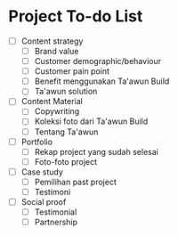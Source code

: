 # Project To-do List

- [ ] Content strategy
  - [ ] Brand value
  - [ ] Customer demographic/behaviour
  - [ ] Customer pain point
  - [ ] Benefit menggunakan Ta'awun Build
  - [ ] Ta'awun solution
- [ ] Content Material
  - [ ] Copywriting
  - [ ] Koleksi foto dari Ta'awun Build
  - [ ] Tentang Ta'awun
- [ ] Portfolio
  - [ ] Rekap project yang sudah selesai
  - [ ] Foto-foto project
- [ ] Case study
  - [ ] Pemilihan past project
  - [ ] Testimoni
- [ ] Social proof
  - [ ] Testimonial
  - [ ] Partnership
